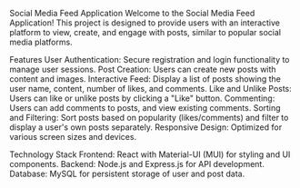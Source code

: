 Social Media Feed Application
Welcome to the Social Media Feed Application! This project is designed to provide users with an interactive platform to view, create, and engage with posts, similar to popular social media platforms.


Features
User Authentication: Secure registration and login functionality to manage user sessions.
Post Creation: Users can create new posts with content and images.
Interactive Feed: Display a list of posts showing the user name, content, number of likes, and comments.
Like and Unlike Posts: Users can like or unlike posts by clicking a "Like" button.
Commenting: Users can add comments to posts, and view existing comments.
Sorting and Filtering: Sort posts based on popularity (likes/comments) and filter to display a user's own posts separately.
Responsive Design: Optimized for various screen sizes and devices.


Technology Stack
Frontend: React with Material-UI (MUI) for styling and UI components.
Backend: Node.js and Express.js for API development.
Database: MySQL for persistent storage of user and post data.
